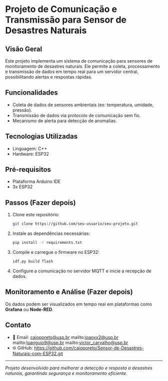 
# Projeto de Comunicação e Transmissão para Sensor de Desastres Naturais 

## Visão Geral 

Este projeto implementa um sistema de comunicação para sensores de monitoramento de desastres naturais. Ele permite a coleta, processamento e transmissão de dados em tempo real para um servidor central, possibilitando alertas e respostas rápidas.

## Funcionalidades

- Coleta de dados de sensores ambientais (ex: temperatura, umidade, pressão).
- Transmissão de dados via protocolo de comunicação sem fio.
- Mecanismo de alerta para detecção de anomalias.

## Tecnologias Utilizadas

- Linguagem: C++
- Hardware: ESP32

## Pré-requisitos

- Plataforma Arduino IDE 
- 3x ESP32

## Passos (Fazer depois)

1. Clone este repositório:
   ```sh
   git clone https://github.com/seu-usuario/seu-projeto.git
   ```
2. Instale as dependências necessárias:
   ```sh
   pip install -r requirements.txt
   ```
3. Compile e carregue o firmware no ESP32:
   ```sh
   idf.py build flash
   ```
4. Configure a comunicação no servidor MQTT e inicie a recepção de dados.

## Monitoramento e Análise (Fazer depois)

Os dados podem ser visualizados em tempo real em plataformas como **Grafana** ou **Node-RED**.

## Contato

- 📧 Email: caioporeto@usp.br
             mailto\:joaovx2@usp.br
             mailto\:luanguio9@usp.br
             mailto\:victor_carvalho@usp.br
- 🌐 GitHub: https://github.com/caioporeto/Sensor-de-Desastres-Naturais-com-ESP32.git

---

*Projeto desenvolvido para melhorar a detecção e resposta a desastres naturais, garantindo segurança e monitoramento eficiente.*
